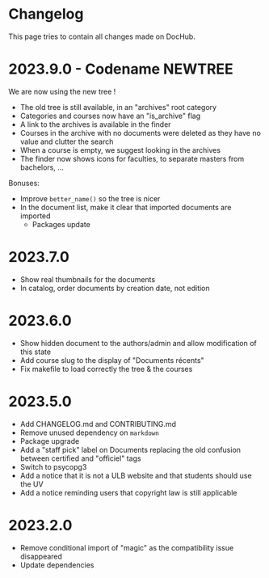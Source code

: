 # Changelog

This page tries to contain all changes made on DocHub.

# 2023.9.0 - Codename NEWTREE

We are now using the new tree !

 * The old tree is still available, in an "archives" root category
 * Categories and courses now have an "is_archive" flag
 * A link to the archives is available in the finder
 * Courses in the archive with no documents were deleted as they have no value and clutter the search
 * When a course is empty, we suggest looking in the archives
 * The finder now shows icons for faculties, to separate masters from bachelors, ...

Bonuses:

 * Improve `better_name()` so the tree is nicer
 * In the document list, make it clear that imported documents are imported
   * Packages update

# 2023.7.0

 * Show real thumbnails for the documents
 * In catalog, order documents by creation date, not edition

# 2023.6.0

 * Show hidden document to the authors/admin and allow modification of this state
 * Add course slug to the display of "Documents récents"
 * Fix makefile to load correctly the tree & the courses

# 2023.5.0

 * Add CHANGELOG.md and CONTRIBUTING.md
 * Remove unused dependency on `markdown`
 * Package upgrade
 * Add a "staff pick" label on Documents replacing the old confusion between certified and "officiel" tags
 * Switch to psycopg3
 * Add a notice that it is not a ULB website and that students should use the UV
 * Add a notice reminding users that copyright law is still applicable

# 2023.2.0

 * Remove conditional import of "magic" as the compatibility issue disappeared
 * Update dependencies
